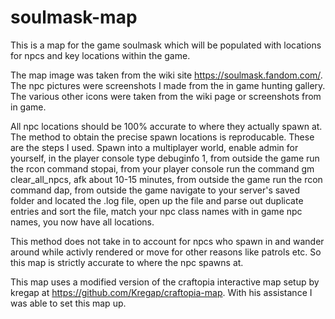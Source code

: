 # soulmask-map

This is a map for the game soulmask which will be populated with locations for npcs and key locations within the game.

The map image was taken from the wiki site https://soulmask.fandom.com/.  The npc pictures were screenshots I made from the in game hunting gallery.  The various other icons were taken from the wiki page or screenshots from in game.

All npc locations should be 100% accurate to where they actually spawn at.  The method to obtain the precise spawn locations is reproducable.  These are the steps I used.  Spawn into a multiplayer world, enable admin for yourself, in the player console type debuginfo 1, from outside the game run the rcon command stopai, from your player console run the command gm clear_all_npcs, afk about 10-15 minutes, from outside the game run the rcon command dap, from outside the game navigate to your server's saved folder and located the .log file, open up the file and parse out duplicate entries and sort the file, match your npc class names with in game npc names, you now have all locations.

This method does not take in to account for npcs who spawn in and wander around while activly rendered or move for other reasons like patrols etc.  So this map is strictly accurate to where the npc spawns at.







This map uses a modified version of the craftopia interactive map setup by kregap at https://github.com/Kregap/craftopia-map.  With his assistance I was able to set this map up.
